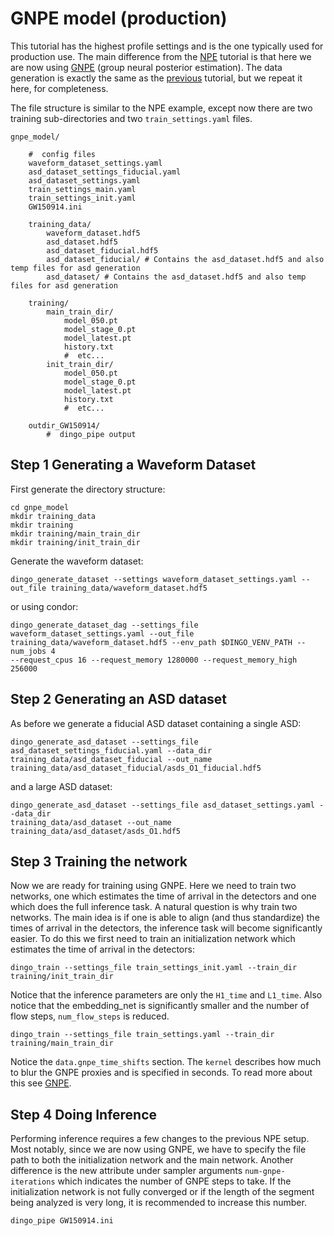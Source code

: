 # GNPE model (production)

This tutorial has the highest profile settings and is the one typically used for production use.
The main difference from the [NPE](example_npe_model.md) tutorial is that here we are now using [GNPE](gnpe.md)
(group neural posterior estimation). The data generation is exactly the same as the [previous](example_npe_model.md)
tutorial, but we repeat it here, for completeness.

The file structure is similar to the NPE example, except now there are two
training sub-directories and two `train_settings.yaml` files. 

```
gnpe_model/

    #  config files
    waveform_dataset_settings.yaml
    asd_dataset_settings_fiducial.yaml
    asd_dataset_settings.yaml
    train_settings_main.yaml
    train_settings_init.yaml
    GW150914.ini

    training_data/
        waveform_dataset.hdf5
        asd_dataset.hdf5
        asd_dataset_fiducial.hdf5
        asd_dataset_fiducial/ # Contains the asd_dataset.hdf5 and also temp files for asd generation
        asd_dataset/ # Contains the asd_dataset.hdf5 and also temp files for asd generation

    training/
        main_train_dir/
            model_050.pt
            model_stage_0.pt
            model_latest.pt
            history.txt
            #  etc...
        init_train_dir/
            model_050.pt
            model_stage_0.pt
            model_latest.pt
            history.txt
            #  etc...

    outdir_GW150914/
        #  dingo_pipe output
```

Step 1 Generating a Waveform Dataset
------------------------------------ 


First generate the directory structure:

```
cd gnpe_model
mkdir training_data
mkdir training
mkdir training/main_train_dir
mkdir training/init_train_dir
```

Generate the waveform dataset:

```
dingo_generate_dataset --settings waveform_dataset_settings.yaml --out_file training_data/waveform_dataset.hdf5
```

or using condor:

```
dingo_generate_dataset_dag --settings_file
waveform_dataset_settings.yaml --out_file
training_data/waveform_dataset.hdf5 --env_path $DINGO_VENV_PATH --num_jobs 4
--request_cpus 16 --request_memory 1280000 --request_memory_high 256000
```


Step 2 Generating an ASD dataset
--------------------------------

As before we generate a fiducial ASD dataset containing a single ASD:

```
dingo_generate_asd_dataset --settings_file asd_dataset_settings_fiducial.yaml --data_dir
training_data/asd_dataset_fiducial --out_name training_data/asd_dataset_fiducial/asds_O1_fiducial.hdf5
```

and a large ASD dataset:

```
dingo_generate_asd_dataset --settings_file asd_dataset_settings.yaml --data_dir
training_data/asd_dataset --out_name training_data/asd_dataset/asds_O1.hdf5
```


Step 3 Training the network
---------------------------

Now we are ready for training using GNPE. Here we need to train two networks, one which estimates the time of arrival 
in the detectors and one which does the full inference task. A natural question
is why train two networks. The main idea is if one is able to align (and thus
standardize) the times of arrival in the detectors, the inference task will
become significantly easier. To do this we first need to train an initialization
network which estimates the time of arrival in the detectors:

```
dingo_train --settings_file train_settings_init.yaml --train_dir training/init_train_dir
```

Notice that the inference parameters are only the `H1_time` and `L1_time`. Also notice that the embedding_net 
is significantly smaller and the number of flow steps, `num_flow_steps` is reduced.

```
dingo_train --settings_file train_settings.yaml --train_dir training/main_train_dir
```

Notice the `data.gnpe_time_shifts` section. The `kernel` describes how much to blur the GNPE proxies and is specified in 
seconds. To read more about this see [GNPE](gnpe.md).


Step 4 Doing Inference
----------------------

Performing inference requires a few changes to the previous NPE setup. Most notably, since we are now using GNPE, we 
have to specify the file path to both the initialization network and the main network. Another 
difference is the new attribute under sampler arguments `num-gnpe-iterations` which indicates the 
number of GNPE steps to take. If the initialization network is not fully converged or if 
the length of the segment being analyzed is very long, it is recommended to increase this number.

```
dingo_pipe GW150914.ini
```

